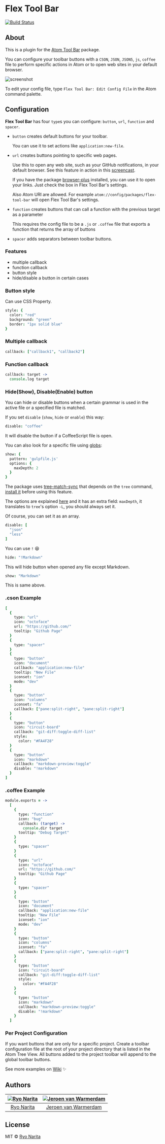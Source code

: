# Flex Tool Bar

[![Build Status](https://travis-ci.org/cakecatz/flex-toolbar.svg?branch=master)](https://travis-ci.org/cakecatz/flex-toolbar)

## About

This is a plugin for
the [Atom Tool Bar](https://atom.io/packages/tool-bar) package.

You can configure your toolbar buttons with a `CSON`, `JSON`, `JSON5`, `js`, `coffee` file
to perform specific actions in Atom
or to open web sites in your default browser.

![screenshot](https://raw.githubusercontent.com/cakecatz/flex-toolbar/docs/screenshot_cson.png)

To edit your config file,
type `Flex Tool Bar: Edit Config File` in the Atom command palette.

## Configuration

**Flex Tool Bar** has four `type`s you can configure:
`button`, `url`, `function` and `spacer`.

-   `button` creates default buttons for your toolbar.

    You can use it to set actions like `application:new-file`.

-   `url` creates buttons pointing to specific web pages.

    Use this to open any web site, such as your GitHub notifications,
    in your default browser. See this feature in action in this [screencast](http://quick.as/b5vafe4g).

    If you have the package [browser-plus](https://atom.io/packages/browser-plus)
    installed, you can use it to open your links.
    Just check the box in Flex Tool Bar's settings.

    Also Atom URI are allowed. For example
    `atom://config/packages/flex-tool-bar` will open Flex Tool Bar's settings.

-   `function` creates buttons that can call a function with the previous target as a parameter

    This requires the config file to be a `.js` or `.coffee` file that exports a function that returns the array of buttons

-   `spacer` adds separators between toolbar buttons.

### Features

-   multiple callback
-   function callback
-   button style
-   hide/disable a button in certain cases

### Button style

Can use CSS Property.

```coffeescript
style: {
  color: "red"
  background: "green"
  border: "1px solid blue"
}
```

### Multiple callback

```coffeescript
callback: ["callback1", "callback2"]
```

### Function callback

```coffeescript
callback: target ->
  console.log target
```

### Hide(Show), Disable(Enable) button

You can hide or disable buttons when a certain grammar is
used in the active file or a specified file is matched.

If you set `disable` (`show`, `hide` or `enable`) this way:

```coffeescript
disable: "coffee"
```

It will disable the button if a CoffeeScript file is open.

You can also look for a specific file using [globs](https://tr.im/glob):

```coffeescript
show: {
  pattern: 'gulpfile.js'
  options: {
    maxDepth: 2
  }
}
```

The package uses [tree-match-sync](https://github.com/bored/tree-match-sync)
that depends on the `tree` command, [install it](https://github.com/bored/tree-match-sync#installation)
before using this feature.

The options are explained [here](https://github.com/isaacs/minimatch#options)
and it has an extra field: `maxDepth`,
it translates to `tree`'s option `-L`, you should always set it.

Of course, you can set it as an array.

```coffeescript
disable: [
  "json"
  "less"
]
```

You can use `!` :laughing:

```coffeescript
hide: "!Markdown"
```

This will hide button when opened any file except Markdown.

```coffeescript
show: "Markdown"
```

This is same above.

### .cson Example

```coffeescript
[
  {
    type: "url"
    icon: "octoface"
    url: "https://github.com/"
    tooltip: "Github Page"
  }
  {
    type: "spacer"
  }
  {
    type: "button"
    icon: "document"
    callback: "application:new-file"
    tooltip: "New File"
    iconset: "ion"
    mode: "dev"
  }
  {
    type: "button"
    icon: "columns"
    iconset: "fa"
    callback: ["pane:split-right", "pane:split-right"]
  }
  {
    type: "button"
    icon: "circuit-board"
    callback: "git-diff:toggle-diff-list"
    style:
      color: "#FA4F28"
  }
  {
    type: "button"
    icon: "markdown"
    callback: "markdown-preview:toggle"
    disable: "!markdown"
  }
]
```

### .coffee Example

```coffeescript
module.exports = ->
  [
    {
      type: "function"
      icon: "bug"
      callback: (target) ->
        console.dir target
      tooltip: "Debug Target"
    }
    {
      type: "spacer"
    }
    {
      type: "url"
      icon: "octoface"
      url: "https://github.com/"
      tooltip: "Github Page"
    }
    {
      type: "spacer"
    }
    {
      type: "button"
      icon: "document"
      callback: "application:new-file"
      tooltip: "New File"
      iconset: "ion"
      mode: "dev"
    }
    {
      type: "button"
      icon: "columns"
      iconset: "fa"
      callback: ["pane:split-right", "pane:split-right"]
    }
    {
      type: "button"
      icon: "circuit-board"
      callback: "git-diff:toggle-diff-list"
      style:
        color: "#FA4F28"
    }
    {
      type: "button"
      icon: "markdown"
      callback: "markdown-preview:toggle"
      disable: "!markdown"
    }
  ]
```

### Per Project Configuration

If you want buttons that are only for a specific project. Create a toolbar configuration file at the root of your project directory that is listed in the Atom Tree View. All buttons added to the project toolbar will append to the global toolbar buttons.

See more examples on [Wiki](https://github.com/cakecatz/flex-toolbar/wiki) ✨

## Authors

| [![Ryo Narita][cakecatz avator]](https://github.com/cakecatz) | [![Jeroen van Warmerdam][jerone avator]](https://github.com/jerone) |
| :-----------------------------------------------------------: | :-----------------------------------------------------------------: |
| [Ryo Narita](https://github.com/cakecatz)                     | [Jeroen van Warmerdam](https://github.com/jerone)                   |

## License

MIT © [Ryo Narita](https://github.com/cakecatz)

[cakecatz avator]: https://avatars.githubusercontent.com/u/6136383?v=3&s=100
[jerone avator]: https://avatars.githubusercontent.com/u/55841?v=3&s=100
